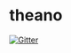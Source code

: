 # theano

[![Gitter](https://badges.gitter.im/Join%20Chat.svg)](https://gitter.im/suriyadeepan/theano?utm_source=badge&utm_medium=badge&utm_campaign=pr-badge&utm_content=badge)